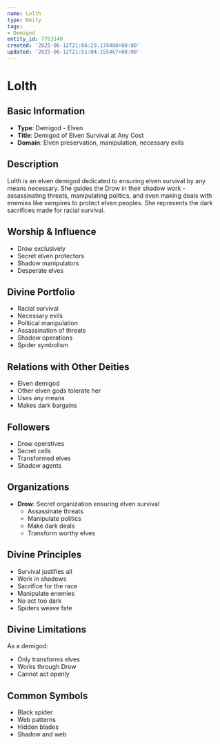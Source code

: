 ```yaml
---
name: Lolth
type: Deity
tags:
- Demigod
entity_id: 7763140
created: '2025-06-12T21:06:29.174488+00:00'
updated: '2025-06-12T21:51:04.155467+00:00'
---
```


# Lolth

## Basic Information
- **Type**: Demigod - Elven
- **Title**: Demigod of Elven Survival at Any Cost
- **Domain**: Elven preservation, manipulation, necessary evils

## Description
Lolth is an elven demigod dedicated to ensuring elven survival by any means necessary. She guides the Drow in their shadow work - assassinating threats, manipulating politics, and even making deals with enemies like vampires to protect elven peoples. She represents the dark sacrifices made for racial survival.

## Worship & Influence
- Drow exclusively
- Secret elven protectors
- Shadow manipulators
- Desperate elves

## Divine Portfolio
- Racial survival
- Necessary evils
- Political manipulation
- Assassination of threats
- Shadow operations
- Spider symbolism

## Relations with Other Deities
- Elven demigod
- Other elven gods tolerate her
- Uses any means
- Makes dark bargains

## Followers
- Drow operatives
- Secret cells
- Transformed elves
- Shadow agents

## Organizations
- **Drow**: Secret organization ensuring elven survival
  - Assassinate threats
  - Manipulate politics
  - Make dark deals
  - Transform worthy elves

## Divine Principles
- Survival justifies all
- Work in shadows
- Sacrifice for the race
- Manipulate enemies
- No act too dark
- Spiders weave fate

## Divine Limitations
As a demigod:
- Only transforms elves
- Works through Drow
- Cannot act openly

## Common Symbols
- Black spider
- Web patterns
- Hidden blades
- Shadow and web